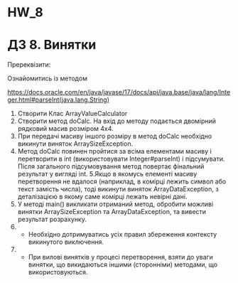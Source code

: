 # HW_8
# ДЗ 8. Винятки

Пререквізити:

Ознайомитись із методом 

https://docs.oracle.com/en/java/javase/17/docs/api/java.base/java/lang/Integer.html#parseInt(java.lang.String)

1. Створити Клас ArrayValueCalculator
2. Створити метод doCalc. На вхід до методу подається двомірний рядковий масив розміром 4х4.
3. При передачі масиву іншого розміру в метод doCalc необхідно викинути виняток ArraySizeException.
4. Метод doCalc повинен пройтися за всіма елементами масиву і перетворити в int (використовувати Integer#parseInt) і підсумувати. Після загального підсумовування метод повертає фінальний результат у вигляді int.
5.Якщо в якомусь елементі масиву перетворення не вдалося (наприклад, в комірці лежить символ або текст замість числа), тоді викинути виняток ArrayDataException, з деталізацією в якому саме комірці лежать невірні дані.
6. У методі main() викликати отриманий метод, обробити можливі винятки ArraySizeException та ArrayDataException, та вивести результат розрахунку.
7. * Необхідно дотримуватись усіх правил збереження контексту викинутого виключення.
8. * При вилові винятків у процесі перетворення, взяти до уваги винятки, що викидаються іншими (сторонніми) методами, що використовуються.
